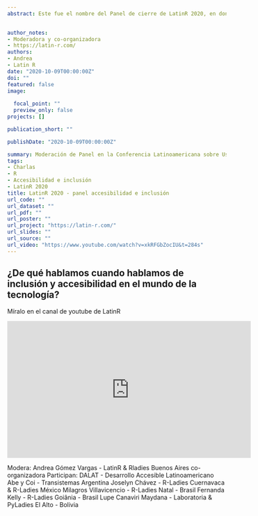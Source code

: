 ```yaml
---
abstract: Este fue el nombre del Panel de cierre de LatinR 2020, en donde reunimos a integrantes de diferentes comunidades Latinoamericanas que promueven y trabajan por la inclusión y accesibilidad en el mundo de la tecnología donde dieron a conocer su trabajo, sus objetivos, logros y desafíos a la hora de lograr una inclusión y accesibilidad real.  
  

author_notes:
- Moderadora y co-organizadora
- https://latin-r.com/
authors:
- Andrea
- Latin R
date: "2020-10-09T00:00:00Z"
doi: ""
featured: false
image:
  
  focal_point: ""
  preview_only: false
projects: []

publication_short: ""

publishDate: "2020-10-09T00:00:00Z"

summary: Moderación de Panel en la Conferencia Latinoamericana sobre Uso de R en Investigación + Desarrollo. 7 al 9 de octubre 2020 - Virtual
tags:
- Charlas
- R
- Accesibilidad e inclusión
- LatinR 2020
title: LatinR 2020 - panel accesibilidad e inclusión
url_code: ""
url_dataset: ""
url_pdf: ""
url_poster: ""
url_project: "https://latin-r.com/"
url_slides: ""
url_source: ""
url_video: "https://www.youtube.com/watch?v=xkRFGbZocIU&t=284s"
---
```



## ¿De qué hablamos cuando hablamos de inclusión y accesibilidad en el mundo de la tecnología?


Míralo en el canal de youtube de LatinR 



<iframe width="560" height="315" src="https://www.youtube.com/embed/xkRFGbZocIU" frameborder="0" allow="accelerometer; autoplay; clipboard-write; encrypted-media; gyroscope; picture-in-picture" allowfullscreen></iframe>



Modera:
Andrea Gómez Vargas - LatinR & Rladies Buenos Aires co-organizadora
Participan:
DALAT - Desarrollo Accesible Latinoamericano
Abe y Coi - Transistemas Argentina
Joselyn Chávez - R-Ladies Cuernavaca & R-Ladies México
Milagros Villavicencio - R-Ladies Natal - Brasil
Fernanda Kelly - R-Ladies Goiânia - Brasil
Lupe Canaviri Maydana - Laboratoria & PyLadies El Alto - Bolivia





